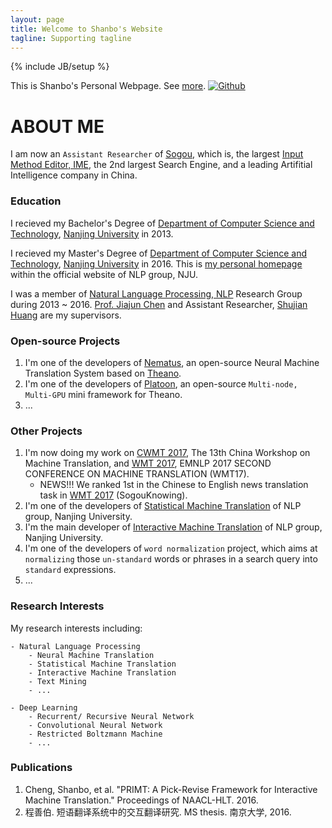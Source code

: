 ```yaml
---
layout: page
title: Welcome to Shanbo's Website
tagline: Supporting tagline
---
```

{% include JB/setup %}

This is Shanbo's Personal Webpage. See [more](http://nlp.nju.edu.cn/chengsb). [![Github](https://assets-cdn.github.com/images/modules/logos_page/GitHub-Mark.png)](https://github.com/cshanbo)

# ABOUT ME

I am now an `Assistant Researcher` of [Sogou](https://www.sogou.com), which is, the largest [Input Method Editor, IME](https://en.wikipedia.org/wiki/Input_method), the 2nd largest Search Engine, and a leading Artifitial Intelligence company in China.

### Education

I recieved my Bachelor's Degree of [Department of Computer Science and Technology](http://cs.nju.edu.cn/), [Nanjing University](http://www.nju.edu.cn/) in 2013.

I recieved my Master's Degree of [Department of Computer Science and Technology](http://cs.nju.edu.cn/), [Nanjing University](http://http://www.nju.edu.cn/) in 2016. This is [my personal homepage](http://nlp.nju.edu.cn/chengsb) within the official website of NLP group, NJU.

I was a member of [Natural Language Processing, NLP](http://nlp.nju.edu.cn) Research Group during 2013 ~ 2016. [Prof. Jiajun Chen](http://cs.nju.edu.cn/chenjiajun/) and Assistant Researcher, [Shujian Huang](http://cs.nju.edu.cn/c9/d2/c2641a51666/page.htm) are my supervisors.


### Open-source Projects
1. I'm one of the developers of [Nematus](https://github.com/rsennrich/nematus), an open-source Neural Machine Translation System based on [Theano](https://github.com/Theano/Theano).
2. I'm one of the developers of [Platoon](https://github.com/mila-udem/platoon), an open-source `Multi-node, Multi-GPU` mini framework for Theano.
3. ...

### Other Projects
1. I'm now doing my work on [CWMT 2017](http://nlp.nju.edu.cn/cwmt2017/evaluation.html), The 13th China Workshop on Machine Translation, and [WMT 2017](http://www.statmt.org/wmt17/translation-task.html), EMNLP 2017 SECOND CONFERENCE ON MACHINE TRANSLATION (WMT17).
    - NEWS!!! We ranked 1st in the Chinese to English news translation task in [WMT 2017](http://matrix.statmt.org/?mode=best) (SogouKnowing).
1. I'm one of the developers of [Statistical Machine Translation](http://nlp.nju.edu.cn/demo/translate) of NLP group, Nanjing University.
2. I'm the main developer of [Interactive Machine Translation](http://nlp.nju.edu.cn/demo/interactivetranslation) of NLP group, Nanjing University.
3. I'm one of the developers of `word normalization` project, which aims at `normalizing` those `un-standard` words or phrases in a search query into `standard` expressions.
3. ...

### Research Interests
My research interests including:

    - Natural Language Processing
        - Neural Machine Translation
        - Statistical Machine Translation
        - Interactive Machine Translation
        - Text Mining
        - ...
    
    - Deep Learning 
        - Recurrent/ Recursive Neural Network
        - Convolutional Neural Network
        - Restricted Boltzmann Machine
        - ...

### Publications
1. Cheng, Shanbo, et al. "PRIMT: A Pick-Revise Framework for Interactive Machine Translation." Proceedings of NAACL-HLT. 2016.
2. 程善伯. 短语翻译系统中的交互翻译研究. MS thesis. 南京大学, 2016.
